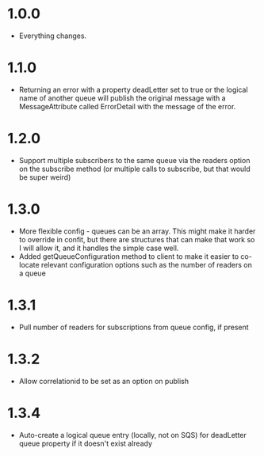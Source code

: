 1.0.0
=====
* Everything changes.

1.1.0
=====
* Returning an error with a property deadLetter set to true or the logical name of another queue will publish the original message with a MessageAttribute called ErrorDetail with the message of the error.

1.2.0
=====
* Support multiple subscribers to the same queue via the readers option on the subscribe method (or multiple calls to subscribe, but that would be super weird)

1.3.0
=====
* More flexible config - queues can be an array. This might make it harder to override in confit, but there are structures that can make that work so I will allow it, and it handles the simple case well.
* Added getQueueConfiguration method to client to make it easier to co-locate relevant configuration options such as the number of readers on a queue

1.3.1
=====
* Pull number of readers for subscriptions from queue config, if present

1.3.2
=====
* Allow correlationid to be set as an option on publish

1.3.4
=====
* Auto-create a logical queue entry (locally, not on SQS) for deadLetter queue property if it doesn't exist already
